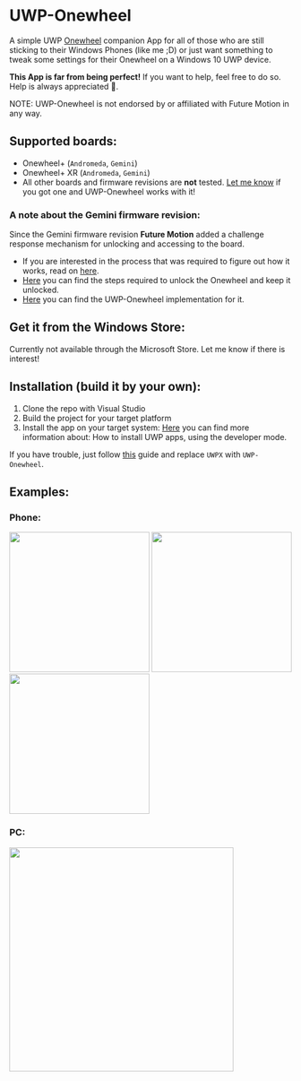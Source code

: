 # UWP-Onewheel
A simple UWP [Onewheel](https://onewheel.com/) companion App for all of those who are still sticking to their Windows Phones (like me ;D)
or just want something to tweak some settings for their Onewheel on a Windows 10 UWP device.

**This App is far from being perfect!**
If you want to help, feel free to do so. Help is always appreciated 🥓.

NOTE: UWP-Onewheel is not endorsed by or affiliated with Future Motion in any way.

## Supported boards:
* Onewheel+ (`Andromeda`, `Gemini`)
* Onewheel+ XR (`Andromeda`, `Gemini`)
* All other boards and firmware revisions are **not** tested. [Let me know](https://github.com/COM8/UWP-Onewheel/issues) if you got one and UWP-Onewheel works with it!

### A note about the Gemini firmware revision:
Since the Gemini firmware revision **Future Motion** added a challenge response mechanism for unlocking and accessing to the board.
* If you are interested in the process that was required to figure out how it works, read on [here](https://github.com/ponewheel/android-ponewheel/issues/86).
* [Here](https://github.com/ponewheel/android-ponewheel/issues/86#issuecomment-441448257) you can find the steps required to unlock the Onewheel and keep it unlocked.
* [Here](https://github.com/COM8/UWP-Onewheel/blob/master/OnewheelBluetooth/Classes/OnewheelUnlockHelper.cs) you can find the UWP-Onewheel implementation for it.

## Get it from the Windows Store:
Currently not available through the Microsoft Store. Let me know if there is interest!

## Installation (build it by your own):
1. Clone the repo with Visual Studio
2. Build the project for your target platform
3. Install the app on your target system:
[Here](https://docs.microsoft.com/en-us/windows/uwp/get-started/enable-your-device-for-development) you can find more information about: How to install UWP apps, using the developer mode.

If you have trouble, just follow [this](https://uwpx.org/development/) guide and replace `UWPX` with `UWP-Onewheel`.

## Examples:
### Phone:
<img src="https://imgur.com/8MLjG9f.png" width="250"> <img src="https://imgur.com/kqUCOOI.png" width="250"> <img src="https://imgur.com/m3vthtD.png" width="250">

### PC:
<img src="https://imgur.com/vDtLSBh.png" width="400">
